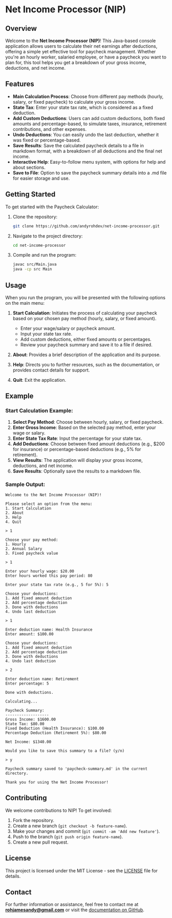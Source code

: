 
# **Net Income Processor (NIP)**

## **Overview**
Welcome to the **Net Income Processor (NIP)**! This Java-based console application allows users to calculate their net earnings after deductions, offering a simple yet effective tool for paycheck management. Whether you're an hourly worker, salaried employee, or have a paycheck you want to plan for, this tool helps you get a breakdown of your gross income, deductions, and net income.

## **Features**
- **Main Calculation Process**: Choose from different pay methods (hourly, salary, or fixed paycheck) to calculate your gross income.
- **State Tax**: Enter your state tax rate, which is considered as a fixed deduction.
- **Add Custom Deductions**: Users can add custom deductions, both fixed amounts and percentage-based, to simulate taxes, insurance, retirement contributions, and other expenses.
- **Undo Deductions**: You can easily undo the last deduction, whether it was fixed or percentage-based.
- **Save Results**: Save the calculated paycheck details to a file in markdown format, with a breakdown of all deductions and the final net income.
- **Interactive Help**: Easy-to-follow menu system, with options for help and about sections.
- **Save to File**: Option to save the paycheck summary details into a .md file for easier storage and use.

## **Getting Started**
To get started with the Paycheck Calculator:

1. Clone the repository:
   ```bash
   git clone https://github.com/andyrohdev/net-income-processor.git
   ```

2. Navigate to the project directory:
   ```bash
   cd net-income-processor
   ```

3. Compile and run the program:
   ```bash
   javac src/Main.java
   java -cp src Main
   ```

## **Usage**
When you run the program, you will be presented with the following options on the main menu:

1. **Start Calculation**: Initiates the process of calculating your paycheck based on your chosen pay method (hourly, salary, or fixed amount).
   - Enter your wage/salary or paycheck amount.
   - Input your state tax rate.
   - Add custom deductions, either fixed amounts or percentages.
   - Review your paycheck summary and save it to a file if desired.
   
2. **About**: Provides a brief description of the application and its purpose.
   
3. **Help**: Directs you to further resources, such as the documentation, or provides contact details for support.

4. **Quit**: Exit the application.

## **Example**
### Start Calculation Example:
1. **Select Pay Method**: Choose between hourly, salary, or fixed paycheck.
2. **Enter Gross Income**: Based on the selected pay method, enter your wage or salary.
3. **Enter State Tax Rate**: Input the percentage for your state tax.
4. **Add Deductions**: Choose between fixed amount deductions (e.g., $200 for insurance) or percentage-based deductions (e.g., 5% for retirement).
5. **View Results**: The application will display your gross income, deductions, and net income.
6. **Save Results**: Optionally save the results to a markdown file.

### Sample Output:
```
Welcome to the Net Income Processor (NIP)!

Please select an option from the menu:
1. Start Calculation
2. About
3. Help
4. Quit

> 1

Choose your pay method:
1. Hourly
2. Annual Salary
3. Fixed paycheck value

> 1

Enter your hourly wage: $20.00
Enter hours worked this pay period: 80

Enter your state tax rate (e.g., 5 for 5%): 5

Choose your deductions:
1. Add fixed amount deduction
2. Add percentage deduction
3. Done with deductions
4. Undo last deduction

> 1

Enter deduction name: Health Insurance
Enter amount: $100.00

Choose your deductions:
1. Add fixed amount deduction
2. Add percentage deduction
3. Done with deductions
4. Undo last deduction

> 2

Enter deduction name: Retirement
Enter percentage: 5

Done with deductions.

Calculating...

Paycheck Summary:
-------------------
Gross Income: $1600.00
State Tax: $80.00
Fixed Deduction (Health Insurance): $100.00
Percentage Deduction (Retirement 5%): $80.00

Net Income: $1340.00

Would you like to save this summary to a file? (y/n)

> y

Paycheck summary saved to 'paycheck-summary.md' in the current directory.

Thank you for using the Net Income Processor!

```

## **Contributing**
We welcome contributions to NIP! To get involved:

1. Fork the repository.
2. Create a new branch (`git checkout -b feature-name`).
3. Make your changes and commit (`git commit -am 'Add new feature'`).
4. Push to the branch (`git push origin feature-name`).
5. Create a new pull request.

## **License**
This project is licensed under the MIT License - see the [LICENSE](LICENSE.txt) file for details.

## **Contact**
For further information or assistance, feel free to contact me at **rohjamesandy@gmail.com** or visit the [documentation on GitHub](https://github.com/andyrohdev/net-income-processor).
